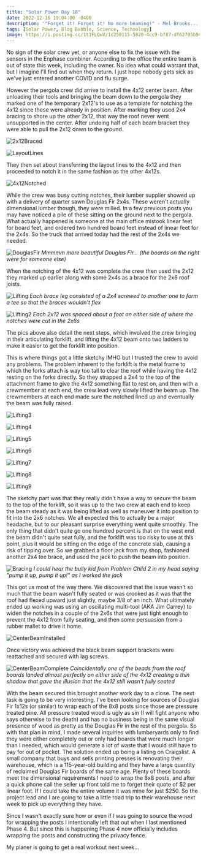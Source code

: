 ```yaml
---
title: "Solar Power Day 18"
date: 2022-12-16 19:04:00 -0400
description: '"Forget it! Forget it! No more beaming!" - Mel Brooks...'
tags: [Solar Power, Blog Babble, Science, Technology]
image: https://i.postimg.cc/1t3FLQwV/1c250115-5820-4cc9-bf87-df62705b943f-screenshot.jpg
---
```


No sign of the solar crew yet, or anyone else to fix the issue with the sensors in the Enphase combiner. According to the office the entire team is out of state this week, including the owner. No idea what could warrant that, but I imagine I'll find out when they return. I just hope nobody gets sick as we've just entered another COVID and flu surge.

However the pergola crew did arrive to install the 4x12 center beam. After unloading their tools and bringing the beam down to the pergola they marked one of the temporary 2x12's to use as a template for notching the 4x12 since these were already in position. After marking they used 2x4 bracing to shore up the other 2x12, that way the roof never went unsupported in the center. After undoing half of each beam bracket they were able to pull the 2x12 down to the ground.

![2x12Braced](https://i.postimg.cc/MT8gz9dS/IMG-20221216-094406.jpg)

![LayoutLines](https://i.postimg.cc/Hx4Rnbh7/IMG-20221216-115442.jpg)

They then set about transferring the layout lines to the 4x12 and then proceeded to notch it in the same fashion as the other 4x12s.

![4x12Notched](https://i.postimg.cc/90mS7z6g/IMG-20221216-115503.jpg)

While the crew was busy cutting notches, their lumber supplier showed up with a delivery of quarter sawn Douglas Fir 2x4s. These weren't actually dimensional lumber though, they were milled. In a few previous posts you may have noticed a pile of these sitting on the ground next to the pergola. What actually happened is someone at the main office mistook linear feet for board feet, and ordered two hundred board feet instead of linear feet for the 2x4s. So the truck that arrived today had the rest of the 2x4s we needed.

![DouglasFir](https://i.postimg.cc/TPbZ8zj0/IMG-20221216-103747.jpg)
*<i>Mmmmm more beautiful Douglas Fir... (the boards on the right were for someone else)</i>*

When the notching of the 4x12 was complete the crew then used the 2x12 they marked up earlier along with some 2x4s as a brace for the 2x6 roof joists.

![Lifting](https://i.postimg.cc/1RBbZcFk/IMG-20221216-131824.jpg)
*<i>Each brace leg consisted of a 2x4 screwed to another one to form a tee so that the braces wouldn't flex</i>*

![Lifting2](https://i.postimg.cc/0jV4dPxk/IMG-20221216-131908.jpg)
*<i>Each 2x12 was spaced about a foot on either side of where the notches were cut in the 2x6s</i>*

The pics above also detail the next steps, which involved the crew bringing in their articulating forklift, and lifting the 4x12 beam onto two ladders to make it easier to get the forklift into position.

This is where things got a little sketchy IMHO but I trusted the crew to avoid any problems. The problem inherent to the forklift is the metal frame to which the forks attach is way too tall to clear the roof while having the 4x12 resting on the forks directly. So they strapped a 2x4 to the top of the attachment frame to give the 4x12 something flat to rest on, and then with a crewmember at each end, the crew lead very slowly lifted the beam up. The crewmembers at each end made sure the notched lined up and eventually the beam was fully raised.

![Lifting3](https://i.postimg.cc/ncLgVjYC/IMG-20221216-132231.jpg)

![Lifting4](https://i.postimg.cc/wTbP1q0F/IMG-20221216-132237.jpg)

![Lifting5](https://i.postimg.cc/Gm8fYWfR/IMG-20221216-132251.jpg)

![Lifting6](https://i.postimg.cc/Z5GMLfkd/IMG-20221216-132301.jpg)

![Lifting7](https://i.postimg.cc/nLqwSvZw/IMG-20221216-132335.jpg)

![Lifting8](https://i.postimg.cc/zB52sVGD/IMG-20221216-132423.jpg)

![Lifting9](https://i.postimg.cc/85HXNN7R/IMG-20221216-132428.jpg)

The sketchy part was that they really didn't have a way to secure the beam to the top of the forklift, so it was up to the two crew at each end to keep the beam steady as it was being lifted as well as maneuver it into position to fit into the 2x6 notches. We all expected this to actually be a major headache, but to our pleasant surprise everything went quite smoothly. The only thing that didn't quite go one hundred percent is that on the west end the beam didn't quite seat fully, and the forklift was too risky to use at this point, plus it would be sitting on the edge of the concrete slab, causing a risk of tipping over. So we grabbed a floor jack from my shop, fashioned another 2x4 tee brace, and used the jack to push the beam into position.

![Bracing](https://i.postimg.cc/brwCvWnK/IMG-20221216-134058.jpg)
*<i>I could hear the bully kid from Problem Child 2 in my head saying "pump it up, pump it up!" as I worked the jack</i>*

This got us most of the way there. We discovered that the issue wasn't so much that the beam wasn't fully seated or was crooked as it was that the roof had flexed upward just slightly, maybe 3/8 of an inch. What ultimately ended up working was using an oscillating multi-tool (AKA Jim Carrey) to widen the notches in a couple of the 2x6s that were just tight enough to prevent the 4x12 from fully seating, and then some persuasion from a rubber mallet to drive it home.

![CenterBeamInstalled](https://i.postimg.cc/Xq12BLcX/IMG-20221216-134103.jpg)

Once victory was achieved the black beam support brackets were reattached and secured with lag screws.

![CenterBeamComplete](https://i.postimg.cc/ryfZHyXc/IMG-20221216-135719.jpg)
*<i>Coincidentally one of the beads from the roof boards landed almost perfectly on either side of the 4x12 creating a thin shadow that gave the illusion that the 4x12 still wasn't fully seated</i>*

With the beam secured this brought another work day to a close. The next task is going to be very interesting. I've been looking for sources of Douglas Fir 1x12s (or similar) to wrap each of the 8x8 posts since those are pressure treated pine. All pressure treated wood is ugly as sin (I will fight anyone who says otherwise to the death) and has no business being in the same visual presence of wood as pretty as the Douglas Fir in the rest of the pergola. So with that plan in mind, I made several inquiries with lumberyards only to find they were either completely out or only had boards that were much longer than I needed, which would generate a lot of waste that I would still have to pay for out of pocket. The solution ended up being a listing on Craigslist. A small company that buys and sells printing presses is renovating their warehouse, which is a 115-year-old building and they have a large quantity of reclaimed Douglas Fir boards of the same age. Plenty of these boards meet the dimensional requirements I need to wrap the 8x8 posts, and after a quick phone call the seller up front told me to forget their quote of $2 per linear foot. If I could take the entire volume it was mine for just $250. So the project lead and I are going to take a little road trip to their warehouse next week to pick up everything they have.

Since I wasn't exactly sure how or even if I was going to source the wood for wrapping the posts I intentionally left that out when I last mentioned Phase 4.  But since this is happening Phase 4 now officially includes wrapping the posts and constructing the privacy fence.

My planer is going to get a real workout next week...